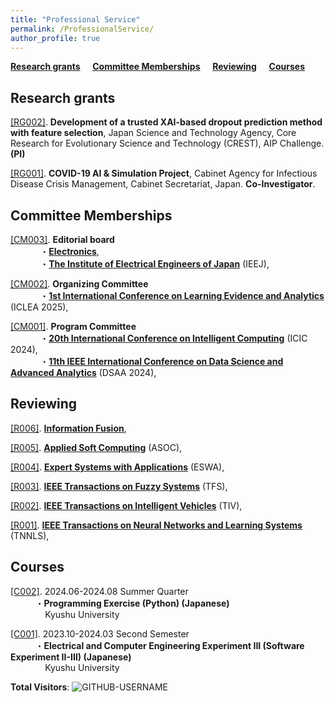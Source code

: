 ```yaml
---
title: "Professional Service"
permalink: /ProfessionalService/
author_profile: true
---
```


**[Research grants](#rg)** &nbsp; &nbsp; **[Committee Memberships](#cm)** &nbsp; &nbsp; **[Reviewing](#rev)** &nbsp; &nbsp; **[Courses](#cou)**


<h2 id="rg">
Research grants
</h2>

<u>[RG002]</u>. **Development of a trusted XAI-based dropout prediction method with feature selection**, Japan Science and Technology Agency, Core Research for Evolutionary Science and Technology (CREST), AIP Challenge. **(PI)**  

<u>[RG001]</u>. **COVID-19 AI & Simulation Project**, Cabinet Agency for Infectious Disease Crisis Management, Cabinet Secretariat, Japan. **Co-Investigator**.  


<h2 id="cm">
Committee Memberships
</h2>

<u>[CM003]</u>. **Editorial board**  
&nbsp; &nbsp; &nbsp; &nbsp; &nbsp; &nbsp; ・**[Electronics](https://www.mdpi.com/journal/electronics)**,  
&nbsp; &nbsp; &nbsp; &nbsp; &nbsp; &nbsp; ・**[The Institute of Electrical Engineers of Japan](https://www.iee.jp/en/)** (IEEJ),  

<u>[CM002]</u>. **Organizing Committee**  
&nbsp; &nbsp; &nbsp; &nbsp; &nbsp; &nbsp; ・**[1st International Conference on Learning Evidence and Analytics](https://sites.google.com/leds.ait.kyushu-u.ac.jp/iclea2025/?pli=1)** (ICLEA 2025),  

<u>[CM001]</u>. **Program Committee**  
&nbsp; &nbsp; &nbsp; &nbsp; &nbsp; &nbsp; ・**[20th International Conference on Intelligent Computing](https://www.ic-icc.cn/2024/index.htm)** (ICIC 2024),  
&nbsp; &nbsp; &nbsp; &nbsp; &nbsp; &nbsp; ・**[11th IEEE International Conference on Data Science and Advanced Analytics](https://dsaa2024.dsaa.co/)** (DSAA 2024),  

<h2 id="rev">
Reviewing
</h2>

<u>[R006]</u>. **[Information Fusion](https://www.sciencedirect.com/journal/information-fusion)**,  

<u>[R005]</u>. **[Applied Soft Computing](https://www.sciencedirect.com/journal/applied-soft-computing)** (ASOC),  

<u>[R004]</u>. **[Expert Systems with Applications](https://www.sciencedirect.com/journal/expert-systems-with-applications)** (ESWA),  

<u>[R003]</u>. **[IEEE Transactions on Fuzzy Systems](https://ieeexplore.ieee.org/xpl/RecentIssue.jsp?punumber=91)** (TFS),  

<u>[R002]</u>. **[IEEE Transactions on Intelligent Vehicles](https://ieeexplore.ieee.org/xpl/RecentIssue.jsp?punumber=7274857)** (TIV),  

<u>[R001]</u>. **[IEEE Transactions on Neural Networks and Learning Systems](https://ieeexplore.ieee.org/xpl/RecentIssue.jsp?punumber=5962385)** (TNNLS),  

<h2 id="cou">
Courses
</h2>

<u>[C002]</u>. 2024.06-2024.08   Summer Quarter  
&nbsp; &nbsp; &nbsp; &nbsp; &nbsp; ・**Programming Exercise (Python) (Japanese)**  
&nbsp; &nbsp; &nbsp; &nbsp; &nbsp; &nbsp; &nbsp; Kyushu University  

<u>[C001]</u>. 2023.10-2024.03   Second Semester  
&nbsp; &nbsp; &nbsp; &nbsp; &nbsp; ・**Electrical and Computer Engineering Experiment III (Software Experiment II-III) (Japanese)**  
&nbsp; &nbsp; &nbsp; &nbsp; &nbsp; &nbsp; &nbsp; Kyushu University  


**Total Visitors**: <img src="https://komarev.com/ghpvc/?username=GITHUB-USERNAME&label=Profile%20views&color=ce9927&style=flat" alt="GITHUB-USERNAME" />
